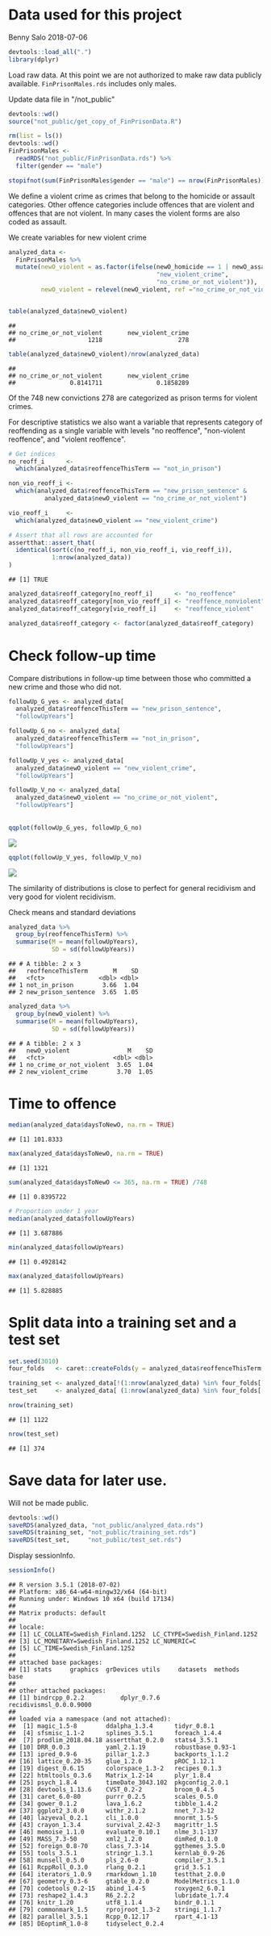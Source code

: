 Data used for this project
================
Benny Salo
2018-07-06

``` r
devtools::load_all(".")
library(dplyr)
```

Load raw data. At this point we are not authorized to make raw data publicly available. `FinPrisonMales.rds` includes only males.

Update data file in "/not\_public"

``` r
devtools::wd()
source("not_public/get_copy_of_FinPrisonData.R")
```

``` r
rm(list = ls())
devtools::wd()
FinPrisonMales <- 
  readRDS("not_public/FinPrisonData.rds") %>% 
  filter(gender == "male")

stopifnot(sum(FinPrisonMales$gender == "male") == nrow(FinPrisonMales))
```

We define a violent crime as crimes that belong to the homicide or assault categories. Other offence categories include offences that are violent and offences that are not violent. In many cases the violent forms are also coded as assault.

We create variables for new violent crime

``` r
analyzed_data <- 
  FinPrisonMales %>% 
  mutate(newO_violent = as.factor(ifelse(newO_homicide == 1 | newO_assault == 1, 
                                         "new_violent_crime", 
                                         "no_crime_or_not_violent")),
         newO_violent = relevel(newO_violent, ref ="no_crime_or_not_violent"))


table(analyzed_data$newO_violent)
```

    ## 
    ## no_crime_or_not_violent       new_violent_crime 
    ##                    1218                     278

``` r
table(analyzed_data$newO_violent)/nrow(analyzed_data)
```

    ## 
    ## no_crime_or_not_violent       new_violent_crime 
    ##               0.8141711               0.1858289

Of the 748 new convictions 278 are categorized as prison terms for violent crimes.

For descriptive statistics we also want a variable that represents category of reoffending as a single variable with levels "no reoffence", "non-violent reoffence", and "violent reoffence".

``` r
# Get indices
no_reoff_i      <- 
  which(analyzed_data$reoffenceThisTerm == "not_in_prison")

non_vio_reoff_i <- 
  which(analyzed_data$reoffenceThisTerm == "new_prison_sentence" &
          analyzed_data$newO_violent == "no_crime_or_not_violent")

vio_reoff_i     <-
  which(analyzed_data$newO_violent == "new_violent_crime")

# Assert that all rows are accounted for
assertthat::assert_that(
  identical(sort(c(no_reoff_i, non_vio_reoff_i, vio_reoff_i)),
            1:nrow(analyzed_data))
)
```

    ## [1] TRUE

``` r
analyzed_data$reoff_category[no_reoff_i]      <- "no_reoffence"
analyzed_data$reoff_category[non_vio_reoff_i] <- "reoffence_nonviolent"
analyzed_data$reoff_category[vio_reoff_i]     <- "reoffence_violent"

analyzed_data$reoff_category <- factor(analyzed_data$reoff_category)
```

Check follow-up time
====================

Compare distributions in follow-up time between those who committed a new crime and those who did not.

``` r
followUp_G_yes <- analyzed_data[
  analyzed_data$reoffenceThisTerm == "new_prison_sentence",
  "followUpYears"]

followUp_G_no <- analyzed_data[
  analyzed_data$reoffenceThisTerm == "not_in_prison",
  "followUpYears"]

followUp_V_yes <- analyzed_data[
  analyzed_data$newO_violent == "new_violent_crime",
  "followUpYears"]

followUp_V_no <- analyzed_data[
  analyzed_data$newO_violent == "no_crime_or_not_violent",
  "followUpYears"]
  
  
qqplot(followUp_G_yes, followUp_G_no)
```

![](01_analyzed_data_files/figure-markdown_github/unnamed-chunk-6-1.png)

``` r
qqplot(followUp_V_yes, followUp_V_no)
```

![](01_analyzed_data_files/figure-markdown_github/unnamed-chunk-6-2.png)

The similarity of distributions is close to perfect for general recidivism and very good for violent recidivism.

Check means and standard deviations

``` r
analyzed_data %>% 
  group_by(reoffenceThisTerm) %>% 
  summarise(M = mean(followUpYears),
            SD = sd(followUpYears))
```

    ## # A tibble: 2 x 3
    ##   reoffenceThisTerm       M    SD
    ##   <fct>               <dbl> <dbl>
    ## 1 not_in_prison        3.66  1.04
    ## 2 new_prison_sentence  3.65  1.05

``` r
analyzed_data %>% 
  group_by(newO_violent) %>% 
  summarise(M = mean(followUpYears),
            SD = sd(followUpYears))
```

    ## # A tibble: 2 x 3
    ##   newO_violent                M    SD
    ##   <fct>                   <dbl> <dbl>
    ## 1 no_crime_or_not_violent  3.65  1.04
    ## 2 new_violent_crime        3.70  1.05

Time to offence
===============

``` r
median(analyzed_data$daysToNewO, na.rm = TRUE) 
```

    ## [1] 101.8333

``` r
max(analyzed_data$daysToNewO, na.rm = TRUE) 
```

    ## [1] 1321

``` r
sum(analyzed_data$daysToNewO <= 365, na.rm = TRUE) /748
```

    ## [1] 0.8395722

``` r
# Proportion under 1 year
median(analyzed_data$followUpYears)
```

    ## [1] 3.687886

``` r
min(analyzed_data$followUpYears)
```

    ## [1] 0.4928142

``` r
max(analyzed_data$followUpYears)
```

    ## [1] 5.828885

Split data into a training set and a test set
=============================================

``` r
set.seed(3010)
four_folds   <- caret::createFolds(y = analyzed_data$reoffenceThisTerm, k = 4)

training_set <- analyzed_data[!(1:nrow(analyzed_data) %in% four_folds[[4]]), ]
test_set     <- analyzed_data[ (1:nrow(analyzed_data) %in% four_folds[[4]]), ]

nrow(training_set)
```

    ## [1] 1122

``` r
nrow(test_set)
```

    ## [1] 374

Save data for later use.
========================

Will not be made public.

``` r
devtools::wd()
saveRDS(analyzed_data, "not_public/analyzed_data.rds")
saveRDS(training_set, "not_public/training_set.rds")
saveRDS(test_set,     "not_public/test_set.rds")
```

Display sessionInfo.

``` r
sessionInfo()
```

    ## R version 3.5.1 (2018-07-02)
    ## Platform: x86_64-w64-mingw32/x64 (64-bit)
    ## Running under: Windows 10 x64 (build 17134)
    ## 
    ## Matrix products: default
    ## 
    ## locale:
    ## [1] LC_COLLATE=Swedish_Finland.1252  LC_CTYPE=Swedish_Finland.1252   
    ## [3] LC_MONETARY=Swedish_Finland.1252 LC_NUMERIC=C                    
    ## [5] LC_TIME=Swedish_Finland.1252    
    ## 
    ## attached base packages:
    ## [1] stats     graphics  grDevices utils     datasets  methods   base     
    ## 
    ## other attached packages:
    ## [1] bindrcpp_0.2.2          dplyr_0.7.6             recidivismsl_0.0.0.9000
    ## 
    ## loaded via a namespace (and not attached):
    ##  [1] magic_1.5-8        ddalpha_1.3.4      tidyr_0.8.1       
    ##  [4] sfsmisc_1.1-2      splines_3.5.1      foreach_1.4.4     
    ##  [7] prodlim_2018.04.18 assertthat_0.2.0   stats4_3.5.1      
    ## [10] DRR_0.0.3          yaml_2.1.19        robustbase_0.93-1 
    ## [13] ipred_0.9-6        pillar_1.2.3       backports_1.1.2   
    ## [16] lattice_0.20-35    glue_1.2.0         pROC_1.12.1       
    ## [19] digest_0.6.15      colorspace_1.3-2   recipes_0.1.3     
    ## [22] htmltools_0.3.6    Matrix_1.2-14      plyr_1.8.4        
    ## [25] psych_1.8.4        timeDate_3043.102  pkgconfig_2.0.1   
    ## [28] devtools_1.13.6    CVST_0.2-2         broom_0.4.5       
    ## [31] caret_6.0-80       purrr_0.2.5        scales_0.5.0      
    ## [34] gower_0.1.2        lava_1.6.2         tibble_1.4.2      
    ## [37] ggplot2_3.0.0      withr_2.1.2        nnet_7.3-12       
    ## [40] lazyeval_0.2.1     cli_1.0.0          mnormt_1.5-5      
    ## [43] crayon_1.3.4       survival_2.42-3    magrittr_1.5      
    ## [46] memoise_1.1.0      evaluate_0.10.1    nlme_3.1-137      
    ## [49] MASS_7.3-50        xml2_1.2.0         dimRed_0.1.0      
    ## [52] foreign_0.8-70     class_7.3-14       ggthemes_3.5.0    
    ## [55] tools_3.5.1        stringr_1.3.1      kernlab_0.9-26    
    ## [58] munsell_0.5.0      pls_2.6-0          compiler_3.5.1    
    ## [61] RcppRoll_0.3.0     rlang_0.2.1        grid_3.5.1        
    ## [64] iterators_1.0.9    rmarkdown_1.10     testthat_2.0.0    
    ## [67] geometry_0.3-6     gtable_0.2.0       ModelMetrics_1.1.0
    ## [70] codetools_0.2-15   abind_1.4-5        roxygen2_6.0.1    
    ## [73] reshape2_1.4.3     R6_2.2.2           lubridate_1.7.4   
    ## [76] knitr_1.20         utf8_1.1.4         bindr_0.1.1       
    ## [79] commonmark_1.5     rprojroot_1.3-2    stringi_1.1.7     
    ## [82] parallel_3.5.1     Rcpp_0.12.17       rpart_4.1-13      
    ## [85] DEoptimR_1.0-8     tidyselect_0.2.4
